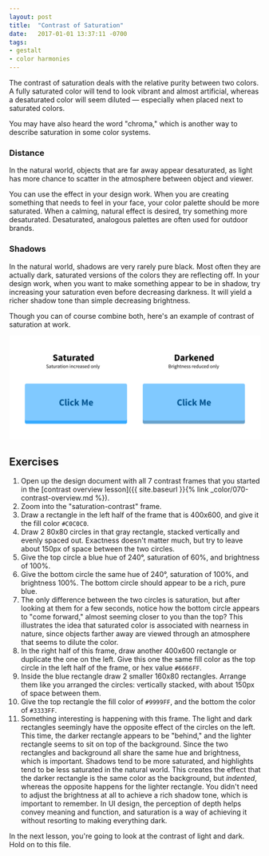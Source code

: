 ```yaml
---
layout: post
title:  "Contrast of Saturation"
date:   2017-01-01 13:37:11 -0700
tags:
- gestalt
- color harmonies
---
```

The contrast of saturation deals with the relative purity between two colors. A fully saturated color will tend to look vibrant and almost artificial, whereas a desaturated color will seem diluted — especially when placed next to saturated colors.

You may have also heard the word "chroma," which is another way to describe saturation in some color systems.

### Distance

In the natural world, objects that are far away appear desaturated, as light has more chance to scatter in the atmosphere between object and viewer.

You can use the effect in your design work. When you are creating something that needs to feel in your face, your color palette should be more saturated. When a calming, natural effect is desired, try something more desaturated. Desaturated, analogous palettes are often used for outdoor brands.

### Shadows

In the natural world, shadows are very rarely pure black. Most often they are actually dark, saturated versions of the colors they are reflecting off. In your design work, when you want to make something appear to be in shadow, try increasing your saturation even before decreasing darkness. It will yield a richer shadow tone than simple decreasing brightness.

Though you can of course combine both, here's an example of contrast of saturation at work.

![Saturated shadows](/images/color/contrast-of-saturation-01.png)

<!--more-->
## Exercises

1. Open up the design document with all 7 contrast frames that you started in the [contrast overview lesson]({{ site.baseurl }}{% link _color/070-contrast-overview.md %}).
2. Zoom into the "saturation-contrast" frame.
3. Draw a rectangle in the left half of the frame that is 400x600, and give it the fill color `#C0C0C0`.
4. Draw 2 80x80 circles in that gray rectangle, stacked vertically and evenly spaced out. Exactness doesn't matter much, but try to leave about 150px of space between the two circles.
5. Give the top circle a blue hue of 240°, saturation of 60%, and brightness of 100%.
6. Give the bottom circle the same hue of 240°, saturation of 100%, and brightness 100%. The bottom circle should appear to be a rich, pure blue.
7. The only difference between the two circles is saturation, but after looking at them for a few seconds, notice how the bottom circle appears to "come forward," almost seeming closer to you than the top? This illustrates the idea that saturated color is associated with nearness in nature, since objects farther away are viewed through an atmosphere that seems to dilute the color.
8. In the right half of this frame, draw another 400x600 rectangle or duplicate the one on the left. Give this one the same fill color as the top circle in the left half of the frame, or hex value `#6666FF`.
9. Inside the blue rectangle draw 2 smaller 160x80 rectangles. Arrange them like you arranged the circles: vertically stacked, with about 150px of space between them.
10. Give the top rectangle the fill color of `#9999FF`, and the bottom the color of `#3333FF`.
11. Something interesting is happening with this frame. The light and dark rectangles seemingly have the opposite effect of the circles on the left. This time, the darker rectangle appears to be "behind," and the lighter rectangle seems to sit on top of the background. Since the two rectangles and background all share the same hue and brightness, which is important. Shadows tend to be more saturated, and highlights tend to be less saturated in the natural world. This creates the effect that the darker rectangle is the same color as the background, but *indented*, whereas the opposite happens for the lighter rectangle. You didn't need to adjust the brightness at all to achieve a rich shadow tone, which is important to remember. In UI design, the perception of depth helps convey meaning and function, and saturation is a way of achieving it without resorting to making everything dark.

In the next lesson, you're going to look at the contrast of light and dark. Hold on to this file.
